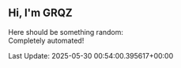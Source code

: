 ## Hi, I'm GRQZ
Here should be something random:  
Completely automated!

Last Update: 2025-05-30 00:54:00.395617+00:00
